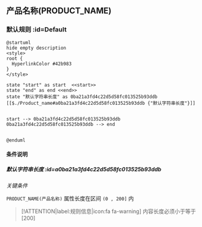 ## 产品名称(PRODUCT_NAME) <!-- {docsify-ignore-all} -->

   

### 默认规则 :id=Default

```plantuml
@startuml
hide empty description
<style>
root {
  HyperlinkColor #42b983
}
</style>

state "start" as start  <<start>>
state "end" as end <<end>>
state "默认字符串长度" as 0ba21a3fd4c22d5d58fc013525b93ddb [[$./Product_name#a0ba21a3fd4c22d5d58fc013525b93ddb {"默认字符串长度"}]]


start --> 0ba21a3fd4c22d5d58fc013525b93ddb 
0ba21a3fd4c22d5d58fc013525b93ddb --> end 


@enduml
```

#### 条件说明

##### 默认字符串长度 :id=a0ba21a3fd4c22d5d58fc013525b93ddb


*关键条件*


`PRODUCT_NAME(产品名称)` 属性长度在区间 `(0 , 200]` 内

> [!ATTENTION|label:规则信息|icon:fa fa-warning]
> 内容长度必须小于等于[200]







